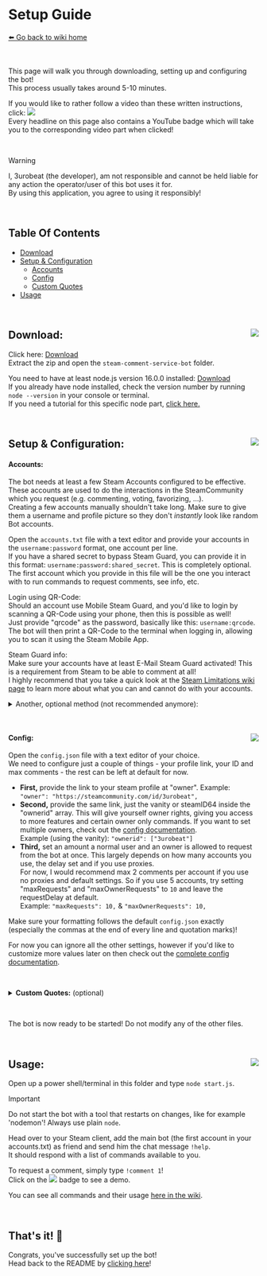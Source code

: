 # Setup Guide
[⬅️ Go back to wiki home](./#readme)

&nbsp;

This page will walk you through downloading, setting up and configuring the bot!  
This process usually takes around 5-10 minutes.  

If you would like to rather follow a video than these written instructions, click: <a href="https://youtu.be/8J78rC9Z28U" target="_blank"><img src="https://img.shields.io/badge/YouTube-Tutorial-red"></a>  
Every headline on this page also contains a YouTube badge which will take you to the corresponding video part when clicked!  

&nbsp;

> [!WARNING]
> I, 3urobeat (the developer), am not responsible and cannot be held liable for any action the operator/user of this bot uses it for.  
> By using this application, you agree to using it responsibly!  

&nbsp;

## Table Of Contents
- [Download](#download-)
- [Setup & Configuration](#setup--configuration-)
  - [Accounts](#accounts)
  - [Config](#config-)
  - [Custom Quotes](#custom-quotes)
- [Usage](#usage-)

&nbsp;

## Download: <a href="https://youtu.be/8J78rC9Z28U?t=45" target="_blank"><img align="right" src="https://img.shields.io/badge/YouTube-Tutorial%20section-red"></a>

Click here: [Download](https://github.com/3urobeat/steam-comment-service-bot/archive/master.zip)  
Extract the zip and open the `steam-comment-service-bot` folder.  
  
You need to have at least node.js version 16.0.0 installed: [Download](https://nodejs.org)  
If you already have node installed, check the version number by running `node --version` in your console or terminal.  
If you need a tutorial for this specific node part, [click here.](https://youtu.be/8J78rC9Z28U?t=60)  

&nbsp;

## Setup & Configuration: <a href="https://youtu.be/8J78rC9Z28U?t=125" target="_blank"><img align="right" src="https://img.shields.io/badge/YouTube-Tutorial%20section-red"></a>
#### Accounts:
The bot needs at least a few Steam Accounts configured to be effective.  
These accounts are used to do the interactions in the SteamCommunity which you request (e.g. commenting, voting, favorizing, ...).  
Creating a few accounts manually shouldn't take long. Make sure to give them a username and profile picture so they don't *instantly* look like random Bot accounts.  

Open the `accounts.txt` file with a text editor and provide your accounts in the `username:password` format, one account per line.  
If you have a shared secret to bypass Steam Guard, you can provide it in this format: `username:password:shared_secret`. This is completely optional.   
The first account which you provide in this file will be the one you interact with to run commands to request comments, see info, etc.  

Login using QR-Code:  
Should an account use Mobile Steam Guard, and you'd like to login by scanning a QR-Code using your phone, then this is possible as well!  
Just provide "qrcode" as the password, basically like this: `username:qrcode`.  
The bot will then print a QR-Code to the terminal when logging in, allowing you to scan it using the Steam Mobile App.

Steam Guard info:  
Make sure your accounts have at least E-Mail Steam Guard activated! This is a requirement from Steam to be able to comment at all!  
I highly recommend that you take a quick look at the [Steam Limitations wiki page](./steam_limitations.md) to learn more about what you can and cannot do with your accounts.

<details>
  <summary>Another, optional method (not recommended anymore):</summary>
  
  If you'd rather like to provide your accounts in an object notation (JSON), then empty the accounts.txt file and create a `logininfo.json` file.  
  Fill out the usernames and passwords of each bot account you want to use, following this object notation format:  
  ```json
  {
    "bot0": ["username0", "password0", "shared_secret"],
    "bot1": ["username1", "password1", "shared_secret"],
    "bot2": ["username2", "password2", "shared_secret"]
  }
  ```
  If you have a shared_secret then you can add it there too, otherwise just leave the brackets empty.  
  You can add more accounts by extending the list ("bot4": ["username4", "password4", "shared_secret"], etc...).  
    
  Make sure to **NOT** forget a comma after each line, **ONLY** the last line **MUST NOT** have a comma! (ignoring this will cause errors!)  

  This was the method of providing login credentials back in the day and is kept for backwards compatiblity.  
  It is not recommended anymore as the chance of making a syntax mistake is way higher and requires more effort to extend for lots of accounts.
</details>  
  
&nbsp;

#### Config: <a href="https://youtu.be/8J78rC9Z28U?t=181" target="_blank"><img align="right" src="https://img.shields.io/badge/YouTube-Tutorial%20section-red"></a> 
Open the `config.json` file with a text editor of your choice.  
We need to configure just a couple of things - your profile link, your ID and max comments - the rest can be left at default for now.

- **First,** provide the link to your steam profile at "owner". Example: `"owner": "https://steamcommunity.com/id/3urobeat",`
- **Second,** provide the same link, just the vanity or steamID64 inside the "ownerid" array. This will give yourself owner rights, giving you access to more features and certain owner only commands. If you want to set multiple owners, check out the [config documentation](./config_doc.md).  
Example (using the vanity): `"ownerid": ["3urobeat"]`
- **Third,** set an amount a normal user and an owner is allowed to request from the bot at once. This largely depends on how many accounts you use, the delay set and if you use proxies.  
For now, I would recommend max 2 comments per account if you use no proxies and default settings. So if you use 5 accounts, try setting "maxRequests" and "maxOwnerRequests" to `10` and leave the requestDelay at default.  
Example: `"maxRequests": 10,` & `"maxOwnerRequests": 10,`
  
Make sure your formatting follows the default `config.json` exactly (especially the commas at the end of every line and quotation marks)!

For now you can ignore all the other settings, however if you'd like to customize more values later on then check out the [complete config documentation](./config_doc.md).  

&nbsp;

<a id="custom-quotes"></a>
<details>
  <summary><strong>Custom Quotes:</strong> (optional)</summary>

  The bot comes with a default set of quotes which are randomly selected for each comment.  
  If you'd like to specify your own selection of quotes you can do so:  
    
  Open `quotes.txt` with a text editor. You can add as many quotes as you want, line by line.  
  Make sure to not leave a line empty as it can otherwise lead to errors.   
  The bot will choose a random quote for **every** comment. If you only provide one quote, the bot will only use that one for all comments.  

  You can also use comments that go over multiple lines (ASCII-Art, etc.).  
  To do that, just put a `\n` at the end of each line of the multi-line comment. Then move the next line of your comment behind the `\n` so that your multi line comment is **only one line** in your quotes.txt, with each line of the actual comment seperated by a `\n`.  

  > Example: `My cool comment: \nline1\nline2\nline3`  
</details>
  
&nbsp;

The bot is now ready to be started! Do not modify any of the other files.  

&nbsp;

## Usage: <a href="https://youtu.be/8J78rC9Z28U?t=239" target="_blank"><img align="right" src="https://img.shields.io/badge/YouTube-Tutorial%20section-red"></a>
Open up a power shell/terminal in this folder and type `node start.js`.  

> [!IMPORTANT]
> Do not start the bot with a tool that restarts on changes, like for example 'nodemon'! Always use plain `node`.  

Head over to your Steam client, add the main bot (the first account in your accounts.txt) as friend and send him the chat message `!help`.  
It should respond with a list of commands available to you.  

To request a comment, simply type `!comment 1`!  
Click on the <a href="https://youtu.be/8J78rC9Z28U?t=239" target="_blank"><img src="https://img.shields.io/badge/YouTube-Tutorial%20section-red"></a> badge to see a demo.  

You can see all commands and their usage [here in the wiki](./commands_doc.md).  

&nbsp;

## That's it! 🎉
Congrats, you've successfully set up the bot!  
Head back to the README by [clicking here](../..#setup--config-guide)!
